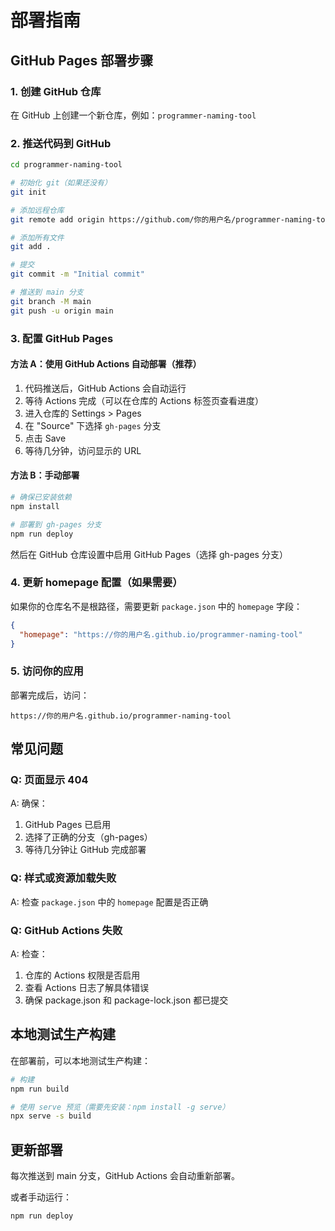 # 部署指南

## GitHub Pages 部署步骤

### 1. 创建 GitHub 仓库

在 GitHub 上创建一个新仓库，例如：`programmer-naming-tool`

### 2. 推送代码到 GitHub

```bash
cd programmer-naming-tool

# 初始化 git（如果还没有）
git init

# 添加远程仓库
git remote add origin https://github.com/你的用户名/programmer-naming-tool.git

# 添加所有文件
git add .

# 提交
git commit -m "Initial commit"

# 推送到 main 分支
git branch -M main
git push -u origin main
```

### 3. 配置 GitHub Pages

#### 方法 A：使用 GitHub Actions 自动部署（推荐）

1. 代码推送后，GitHub Actions 会自动运行
2. 等待 Actions 完成（可以在仓库的 Actions 标签页查看进度）
3. 进入仓库的 Settings > Pages
4. 在 "Source" 下选择 `gh-pages` 分支
5. 点击 Save
6. 等待几分钟，访问显示的 URL

#### 方法 B：手动部署

```bash
# 确保已安装依赖
npm install

# 部署到 gh-pages 分支
npm run deploy
```

然后在 GitHub 仓库设置中启用 GitHub Pages（选择 gh-pages 分支）

### 4. 更新 homepage 配置（如果需要）

如果你的仓库名不是根路径，需要更新 `package.json` 中的 `homepage` 字段：

```json
{
  "homepage": "https://你的用户名.github.io/programmer-naming-tool"
}
```

### 5. 访问你的应用

部署完成后，访问：
```
https://你的用户名.github.io/programmer-naming-tool
```

## 常见问题

### Q: 页面显示 404

A: 确保：
1. GitHub Pages 已启用
2. 选择了正确的分支（gh-pages）
3. 等待几分钟让 GitHub 完成部署

### Q: 样式或资源加载失败

A: 检查 `package.json` 中的 `homepage` 配置是否正确

### Q: GitHub Actions 失败

A: 检查：
1. 仓库的 Actions 权限是否启用
2. 查看 Actions 日志了解具体错误
3. 确保 package.json 和 package-lock.json 都已提交

## 本地测试生产构建

在部署前，可以本地测试生产构建：

```bash
# 构建
npm run build

# 使用 serve 预览（需要先安装：npm install -g serve）
npx serve -s build
```

## 更新部署

每次推送到 main 分支，GitHub Actions 会自动重新部署。

或者手动运行：
```bash
npm run deploy
```
